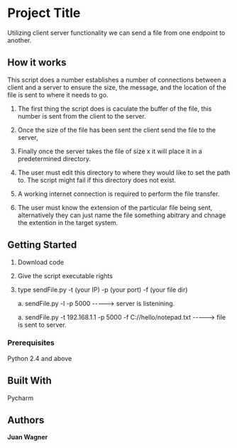 # Project Title

Utilizing client server functionality we can send a file from one endpoint  to another. 

## How it works

This script does a number establishes a number of connections between a client and a server to ensure the size, the message, and the location of the file is sent to where it needs to go.

1. The first thing the script does is caculate the buffer of the file, this number is sent from the client to the server.

2. Once the size of the file has been sent the client send the file to the server, 

3. Finally once the server takes the file of size x it will place it in a predetermined directory.

4. The user must edit this directory to where they would like to set the path to. The script might fail if this directory does not exist.

5. A working internet connection is required to perform the file transfer.

6. The user must know the extension of the particular file being sent, alternatively they can just name the file something abitrary and chnage the extention in the target system.



## Getting Started

1. Download code

2. Give the script executable rights

3. type sendFile.py -t (your IP) -p (your port) -f (your file dir)

   a. sendFile.py -l -p 5000                                                  -----> server is listenining.

   a. sendFile.py -t 192.168.1.1 -p 5000 -f C://hello/notepad.txt             -----> file is sent to server.

### Prerequisites

Python 2.4 and above


## Built With

Pycharm

## Authors

**Juan Wagner** 

